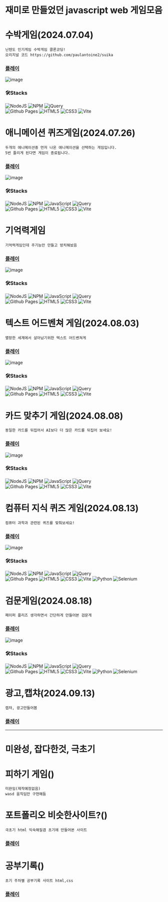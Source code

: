 # 재미로 만들었던 javascript web 게임모음

# 수박게임(2024.07.04)
    닌텐도 인기게임 수박게임 클론코딩!
    오리지널 코드 https://github.com/paulantoine2/suika
### [**플레이**](https://asa9874.github.io/javascript-web-games/fruit-game/)      
![image](https://github.com/user-attachments/assets/961eac78-f78a-4479-a1f7-457c9872d935)

### 🛠️Stacks
![NodeJS](https://img.shields.io/badge/node.js-6DA55F?style=for-the-badge&logo=node.js&logoColor=white)
![NPM](https://img.shields.io/badge/NPM-%23CB3837.svg?style=for-the-badge&logo=npm&logoColor=white)
![jQuery](https://img.shields.io/badge/jquery-%230769AD.svg?style=for-the-badge&logo=jquery&logoColor=white)    
![Github Pages](https://img.shields.io/badge/github%20pages-121013?style=for-the-badge&logo=github&logoColor=white)
![HTML5](https://img.shields.io/badge/html5-%23E34F26.svg?style=for-the-badge&logo=html5&logoColor=white)
![CSS3](https://img.shields.io/badge/css3-%231572B6.svg?style=for-the-badge&logo=css3&logoColor=white)
![Vite](https://img.shields.io/badge/vite-%23646CFF.svg?style=for-the-badge&logo=vite&logoColor=white)



# 애니메이션 퀴즈게임(2024.07.26)
    두개의 애니메이션중 먼저 나온 애니메이션을 선택하는 게임입니다.
    5번 틀리게 된다면 게임이 종료됩니다.
### [**플레이**](https://asa9874.github.io/javascript-web-games/English_Voca_game/)   
![image](https://github.com/user-attachments/assets/84ec8e05-5da9-4a79-bcef-715fe5203f38)

### 🛠️Stacks
![NodeJS](https://img.shields.io/badge/node.js-6DA55F?style=for-the-badge&logo=node.js&logoColor=white)
![NPM](https://img.shields.io/badge/NPM-%23CB3837.svg?style=for-the-badge&logo=npm&logoColor=white)
![JavaScript](https://img.shields.io/badge/javascript-%23323330.svg?style=for-the-badge&logo=javascript&logoColor=%23F7DF1E)
![jQuery](https://img.shields.io/badge/jquery-%230769AD.svg?style=for-the-badge&logo=jquery&logoColor=white)    
![Github Pages](https://img.shields.io/badge/github%20pages-121013?style=for-the-badge&logo=github&logoColor=white)
![HTML5](https://img.shields.io/badge/html5-%23E34F26.svg?style=for-the-badge&logo=html5&logoColor=white)
![CSS3](https://img.shields.io/badge/css3-%231572B6.svg?style=for-the-badge&logo=css3&logoColor=white)
![Vite](https://img.shields.io/badge/vite-%23646CFF.svg?style=for-the-badge&logo=vite&logoColor=white)






# 기억력게임
    기억력게임인데 주기능만 만들고 방치해놨음
### [**플레이**](https://asa9874.github.io/javascript-web-games/Rhythm-Game/) 
![image](https://github.com/user-attachments/assets/965e19eb-0262-4173-b0b3-e356abd43882)

### 🛠️Stacks
![NodeJS](https://img.shields.io/badge/node.js-6DA55F?style=for-the-badge&logo=node.js&logoColor=white)
![NPM](https://img.shields.io/badge/NPM-%23CB3837.svg?style=for-the-badge&logo=npm&logoColor=white)
![JavaScript](https://img.shields.io/badge/javascript-%23323330.svg?style=for-the-badge&logo=javascript&logoColor=%23F7DF1E)
![jQuery](https://img.shields.io/badge/jquery-%230769AD.svg?style=for-the-badge&logo=jquery&logoColor=white)    
![Github Pages](https://img.shields.io/badge/github%20pages-121013?style=for-the-badge&logo=github&logoColor=white)
![HTML5](https://img.shields.io/badge/html5-%23E34F26.svg?style=for-the-badge&logo=html5&logoColor=white)
![CSS3](https://img.shields.io/badge/css3-%231572B6.svg?style=for-the-badge&logo=css3&logoColor=white)
![Vite](https://img.shields.io/badge/vite-%23646CFF.svg?style=for-the-badge&logo=vite&logoColor=white)





# 텍스트 어드벤쳐 게임(2024.08.03)
    멸망한 세계에서 살아남기위한 텍스트 어드벤쳐게
### [**플레이**](https://asa9874.github.io/javascript-web-games/Text-Adventure-Game/)       
![image](https://github.com/user-attachments/assets/5df55907-f468-4aa2-9642-dab8af3f4919)

### 🛠️Stacks
![NodeJS](https://img.shields.io/badge/node.js-6DA55F?style=for-the-badge&logo=node.js&logoColor=white)
![NPM](https://img.shields.io/badge/NPM-%23CB3837.svg?style=for-the-badge&logo=npm&logoColor=white)
![JavaScript](https://img.shields.io/badge/javascript-%23323330.svg?style=for-the-badge&logo=javascript&logoColor=%23F7DF1E)
![jQuery](https://img.shields.io/badge/jquery-%230769AD.svg?style=for-the-badge&logo=jquery&logoColor=white)    
![Github Pages](https://img.shields.io/badge/github%20pages-121013?style=for-the-badge&logo=github&logoColor=white)
![HTML5](https://img.shields.io/badge/html5-%23E34F26.svg?style=for-the-badge&logo=html5&logoColor=white)
![CSS3](https://img.shields.io/badge/css3-%231572B6.svg?style=for-the-badge&logo=css3&logoColor=white)
![Vite](https://img.shields.io/badge/vite-%23646CFF.svg?style=for-the-badge&logo=vite&logoColor=white)





# 카드 맞추기 게임(2024.08.08)
    동일한 카드를 뒤집어서 AI보다 더 많은 카드를 뒤집어 보세요!
### [**플레이**](https://asa9874.github.io/javascript-web-games/Memory-Flip-Game/)       
![image](https://github.com/user-attachments/assets/0ab9576f-48bb-4acc-aa24-5d0e5c3d0ac2)

### 🛠️Stacks
![NodeJS](https://img.shields.io/badge/node.js-6DA55F?style=for-the-badge&logo=node.js&logoColor=white)
![NPM](https://img.shields.io/badge/NPM-%23CB3837.svg?style=for-the-badge&logo=npm&logoColor=white)
![JavaScript](https://img.shields.io/badge/javascript-%23323330.svg?style=for-the-badge&logo=javascript&logoColor=%23F7DF1E)
![jQuery](https://img.shields.io/badge/jquery-%230769AD.svg?style=for-the-badge&logo=jquery&logoColor=white)    
![Github Pages](https://img.shields.io/badge/github%20pages-121013?style=for-the-badge&logo=github&logoColor=white)
![HTML5](https://img.shields.io/badge/html5-%23E34F26.svg?style=for-the-badge&logo=html5&logoColor=white)
![CSS3](https://img.shields.io/badge/css3-%231572B6.svg?style=for-the-badge&logo=css3&logoColor=white)
![Vite](https://img.shields.io/badge/vite-%23646CFF.svg?style=for-the-badge&logo=vite&logoColor=white)



# 컴퓨터 지식 퀴즈 게임(2024.08.13)
    컴퓨터 과학과 관련된 퀴즈를 맞춰보세요!
### [**플레이**](https://asa9874.github.io/javascript-web-games/Quiz-Game/)       
![image](https://github.com/user-attachments/assets/faa370ff-4d28-41cb-b040-ffea2f44193c)

### 🛠️Stacks
![NodeJS](https://img.shields.io/badge/node.js-6DA55F?style=for-the-badge&logo=node.js&logoColor=white)
![NPM](https://img.shields.io/badge/NPM-%23CB3837.svg?style=for-the-badge&logo=npm&logoColor=white)
![JavaScript](https://img.shields.io/badge/javascript-%23323330.svg?style=for-the-badge&logo=javascript&logoColor=%23F7DF1E)
![jQuery](https://img.shields.io/badge/jquery-%230769AD.svg?style=for-the-badge&logo=jquery&logoColor=white)    
![Github Pages](https://img.shields.io/badge/github%20pages-121013?style=for-the-badge&logo=github&logoColor=white)
![HTML5](https://img.shields.io/badge/html5-%23E34F26.svg?style=for-the-badge&logo=html5&logoColor=white)
![CSS3](https://img.shields.io/badge/css3-%231572B6.svg?style=for-the-badge&logo=css3&logoColor=white)
![Vite](https://img.shields.io/badge/vite-%23646CFF.svg?style=for-the-badge&logo=vite&logoColor=white)
![Python](https://img.shields.io/badge/python-3670A0?style=for-the-badge&logo=python&logoColor=ffdd54)
![Selenium](https://img.shields.io/badge/-selenium-%43B02A?style=for-the-badge&logo=selenium&logoColor=white)



# 검문게임(2024.08.18)
    페이퍼 플리즈 생각하면서 간단하게 만들어본 검문게
### [**플레이**](https://asa9874.github.io/javascript-web-games/inspection-game/)       
![image](https://github.com/user-attachments/assets/e48f0a1b-ff07-4bf1-b826-bcc8b307cd6f)

### 🛠️Stacks
![NodeJS](https://img.shields.io/badge/node.js-6DA55F?style=for-the-badge&logo=node.js&logoColor=white)
![NPM](https://img.shields.io/badge/NPM-%23CB3837.svg?style=for-the-badge&logo=npm&logoColor=white)
![JavaScript](https://img.shields.io/badge/javascript-%23323330.svg?style=for-the-badge&logo=javascript&logoColor=%23F7DF1E)
![jQuery](https://img.shields.io/badge/jquery-%230769AD.svg?style=for-the-badge&logo=jquery&logoColor=white)    
![Github Pages](https://img.shields.io/badge/github%20pages-121013?style=for-the-badge&logo=github&logoColor=white)
![HTML5](https://img.shields.io/badge/html5-%23E34F26.svg?style=for-the-badge&logo=html5&logoColor=white)
![CSS3](https://img.shields.io/badge/css3-%231572B6.svg?style=for-the-badge&logo=css3&logoColor=white)
![Vite](https://img.shields.io/badge/vite-%23646CFF.svg?style=for-the-badge&logo=vite&logoColor=white)
![Python](https://img.shields.io/badge/python-3670A0?style=for-the-badge&logo=python&logoColor=ffdd54)
![Selenium](https://img.shields.io/badge/-selenium-%43B02A?style=for-the-badge&logo=selenium&logoColor=white)




# 광고,캡챠(2024.09.13)
    캡챠, 광고만들어봄 
### [**플레이**](https://asa9874.github.io/javascript-web-games/advertise/)       



----------

# 미완성, 잡다한것, 극초기

# 피하기 게임()
    미완임(제작예정없음)
    wasd 움직임만 구현해둠


# 포트폴리오 비슷한사이트?()
    극초기 html 익숙해질겸 초기에 만들어본 사이트
### [**플레이**](https://asa9874.github.io/javascript-web-games/Park)  


# 공부기록()
    초기 주차별 공부기록 사이트 html,css
### [**플레이**](https://asa9874.github.io/javascript-web-games/Study_record)  
